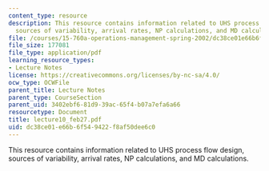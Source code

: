```yaml
---
content_type: resource
description: This resource contains information related to UHS process flow design,
  sources of variability, arrival rates, NP calculations, and MD calculations.
file: /courses/15-760a-operations-management-spring-2002/dc38ce01e66b6f549422f8af50dee6c0_lecture10_feb27.pdf
file_size: 177081
file_type: application/pdf
learning_resource_types:
- Lecture Notes
license: https://creativecommons.org/licenses/by-nc-sa/4.0/
ocw_type: OCWFile
parent_title: Lecture Notes
parent_type: CourseSection
parent_uid: 3402ebf6-81d9-39ac-65f4-b07a7efa6a66
resourcetype: Document
title: lecture10_feb27.pdf
uid: dc38ce01-e66b-6f54-9422-f8af50dee6c0
---
```

This resource contains information related to UHS process flow design, sources of variability, arrival rates, NP calculations, and MD calculations.